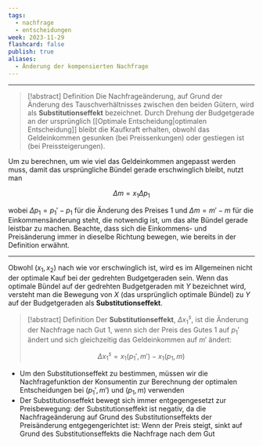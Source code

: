 ```yaml
---
tags:
  - nachfrage
  - entscheidungen
week: 2023-11-29
flashcard: false
publish: true
aliases:
  - Änderung der kompensierten Nachfrage
---
```

***

> [!abstract] Definition
> Die Nachfrageänderung, auf Grund der Änderung des Tauschverhältnisses zwischen den beiden Gütern, wird als **Substitutionseffekt** bezeichnet. Durch Drehung der Budgetgerade an der ursprünglich [[Optimale Entscheidung|optimalen Entscheidung]] bleibt die Kaufkraft erhalten, obwohl das Geldeinkommen gesunken (bei Preissenkungen) oder gestiegen ist (bei Preissteigerungen).

Um zu berechnen, um wie viel das Geldeinkommen angepasst werden muss, damit das ursprüngliche Bündel gerade erschwinglich bleibt, nutzt man

$$
\Delta m = x_{1}\Delta p_{1}
$$

wobei $\Delta p_{1} = p_{1}' - p_{1}$ für die Änderung des Preises 1 und $\Delta m = m' - m$ für die Einkommensänderung steht, die notwendig ist, um das alte Bündel gerade leistbar zu machen.
Beachte, dass sich die Einkommens- und Preisänderung immer in dieselbe Richtung bewegen, wie bereits in der Definition erwähnt.

***

Obwohl $(x_{1}, x_{2})$ nach wie vor erschwinglich ist, wird es im Allgemeinen nicht der optimale Kauf bei der gedrehten Budgetgeraden sein. Wenn das optimale Bündel auf der gedrehten Budgetgeraden mit $Y$ bezeichnet wird, versteht man die Bewegung von $X$ (das ursprünglich optimale Bündel) zu $Y$ auf der Budgetgeraden als **Substitutionseffekt**.

> [!abstract] Definition
> Der **Substitutionseffekt**, $\Delta x_{1}^{s}$, ist die Änderung der Nachfrage nach Gut 1, wenn sich der Preis des Gutes 1 auf $p_{1}'$ ändert und sich gleichzeitig das Geldeinkommen auf $m'$ ändert:
> 
> $$
> \Delta x_{1}^{s} = x_{1}(p_{1}', m') - x_{1}(p_{1}, m)
>$$

- Um den Substitutionseffekt zu bestimmen, müssen wir die Nachfragefunktion der Konsumentin zur Berechnung der optimalen Entscheidungen bei $(p_{1}', m')$ und $(p_{1}, m)$ verwenden
- Der Substitutionseffekt bewegt sich immer entgegengesetzt zur Preisbewegung: der Substitutionseffekt ist negativ, da die Nachfrageänderung auf Grund des Substitutionseffekts der Preisänderung entgegengerichtet ist: Wenn der Preis steigt, sinkt auf Grund des Substitutionseffekts die Nachfrage nach dem Gut
